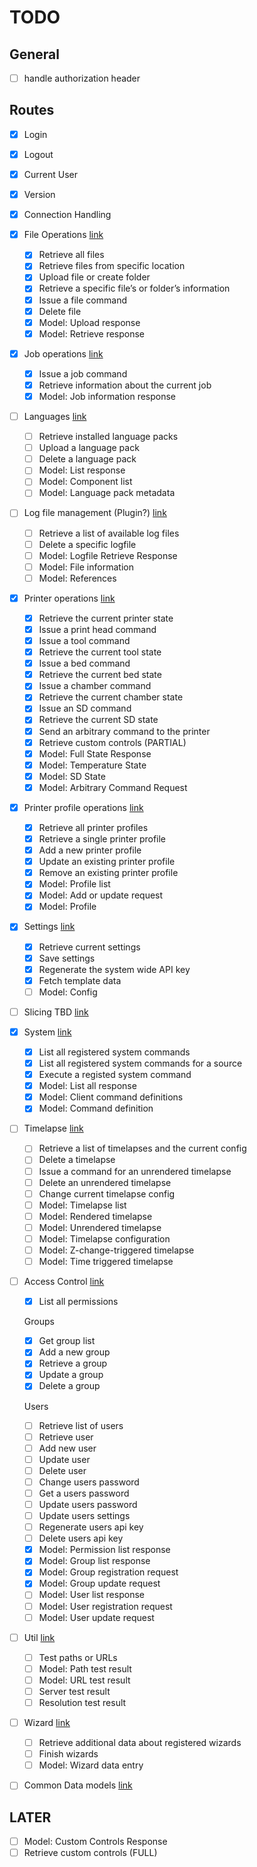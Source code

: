 # TODO

## General

- [ ] handle authorization header

## Routes

- [x] Login
- [x] Logout
- [x] Current User
- [x] Version
- [x] Connection Handling
- [x] File Operations [link](https://docs.octoprint.org/en/master/api/files.html)
  - [x] Retrieve all files
  - [x] Retrieve files from specific location
  - [x] Upload file or create folder
  - [x] Retrieve a specific file’s or folder’s information
  - [x] Issue a file command
  - [x] Delete file
  - [x] Model: Upload response
  - [x] Model: Retrieve response
- [x] Job operations [link](https://docs.octoprint.org/en/master/api/job.html)
  - [x] Issue a job command
  - [x] Retrieve information about the current job
  - [x] Model: Job information response
- [ ] Languages [link](https://docs.octoprint.org/en/master/api/languages.html)
  - [ ] Retrieve installed language packs
  - [ ] Upload a language pack
  - [ ] Delete a language pack
  - [ ] Model: List response
  - [ ] Model: Component list
  - [ ] Model: Language pack metadata
- [ ] Log file management (Plugin?) [link](https://docs.octoprint.org/en/master/bundledplugins/logging.html#sec-bundledplugins-logging-api)
  - [ ] Retrieve a list of available log files
  - [ ] Delete a specific logfile
  - [ ] Model: Logfile Retrieve Response
  - [ ] Model: File information
  - [ ] Model: References
- [x] Printer operations [link](https://docs.octoprint.org/en/master/api/printer.html)
  - [x] Retrieve the current printer state
  - [x] Issue a print head command
  - [x] Issue a tool command
  - [x] Retrieve the current tool state
  - [x] Issue a bed command
  - [x] Retrieve the current bed state
  - [x] Issue a chamber command
  - [x] Retrieve the current chamber state
  - [x] Issue an SD command
  - [x] Retrieve the current SD state
  - [x] Send an arbitrary command to the printer
  - [x] Retrieve custom controls (PARTIAL)
  - [x] Model: Full State Response
  - [x] Model: Temperature State
  - [x] Model: SD State
  - [x] Model: Arbitrary Command Request
- [x] Printer profile operations [link](https://docs.octoprint.org/en/master/api/printerprofiles.html)
  - [x] Retrieve all printer profiles
  - [x] Retrieve a single printer profile
  - [x] Add a new printer profile
  - [x] Update an existing printer profile
  - [x] Remove an existing printer profile
  - [x] Model: Profile list
  - [x] Model: Add or update request
  - [x] Model: Profile
- [x] Settings [link](https://docs.octoprint.org/en/master/api/settings.html)
  - [x] Retrieve current settings
  - [x] Save settings
  - [x] Regenerate the system wide API key
  - [x] Fetch template data
  - [ ] Model: Config
- [ ] Slicing TBD [link](https://docs.octoprint.org/en/master/api/slicing.html)
- [x] System [link](https://docs.octoprint.org/en/master/api/system.html)
  - [x] List all registered system commands
  - [x] List all registered system commands for a source
  - [x] Execute a registed system command
  - [x] Model: List all response
  - [x] Model: Client command definitions
  - [x] Model: Command definition
- [ ] Timelapse [link](https://docs.octoprint.org/en/master/api/timelapse.html)
  - [ ] Retrieve a list of timelapses and the current config
  - [ ] Delete a timelapse
  - [ ] Issue a command for an unrendered timelapse
  - [ ] Delete an unrendered timelapse
  - [ ] Change current timelapse config
  - [ ] Model: Timelapse list
  - [ ] Model: Rendered timelapse
  - [ ] Model: Unrendered timelapse
  - [ ] Model: Timelapse configuration
  - [ ] Model: Z-change-triggered timelapse
  - [ ] Model: Time triggered timelapse
- [ ] Access Control [link](https://docs.octoprint.org/en/master/api/access.html)
  - [x] List all permissions
  
  Groups

  - [x] Get group list
  - [x] Add a new group
  - [x] Retrieve a group
  - [x] Update a group
  - [x] Delete a group
  
  Users
  
  - [ ] Retrieve list of users
  - [ ] Retrieve user
  - [ ] Add new user
  - [ ] Update user
  - [ ] Delete user
  - [ ] Change users password
  - [ ] Get a users password
  - [ ] Update users password
  - [ ] Update users settings
  - [ ] Regenerate users api key
  - [ ] Delete users api key
  - [x] Model: Permission list response
  - [x] Model: Group list response
  - [x] Model: Group registration request
  - [x] Model: Group update request
  - [ ] Model: User list response
  - [ ] Model: User registration request
  - [ ] Model: User update request
- [ ] Util [link](https://docs.octoprint.org/en/master/api/util.html)
  - [ ] Test paths or URLs
  - [ ] Model: Path test result
  - [ ] Model: URL test result
  - [ ] Server test result
  - [ ] Resolution test result
- [ ] Wizard [link](https://docs.octoprint.org/en/master/api/wizard.html)
  - [ ] Retrieve additional data about registered wizards
  - [ ] Finish wizards
  - [ ] Model: Wizard data entry
- [ ] Common Data models [link](https://docs.octoprint.org/en/master/api/datamodel.html)

## LATER

- [ ] Model: Custom Controls Response
- [ ] Retrieve custom controls (FULL)
